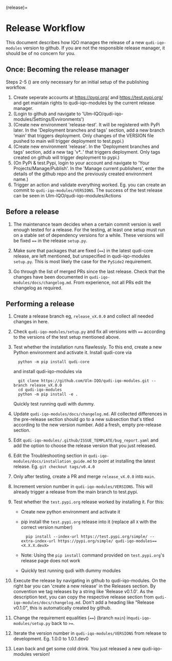 (release)=
# Release Workflow

This document describes how IQO manages the release of a new `qudi-iqo-modules` version to github.
If you are not the responsible release manager, it should be of no concern for you.


## Once: Becoming the release manager

Steps 2-5 () are only necessary for an initial setup of the publishing workflow.

1. Create seperate accounts at https://pypi.org/ and https://test.pypi.org/ and get maintain rights to qudi-iqo-modules by the current release manager.
2. (Login to github and navigate to 'Ulm-IQO/qudi-iqo-modules/Settings/Evvironments')
3. (Create new environment 'release-test'. It will be registered with PyPi later. In the 'Deployment branches and tags' section, add a new branch 'main' that triggers deployment.
Only changes of the VERSION file pushed to main will trigger deployment to test.pypi.)
4. (Create new environment 'release'. In the 'Deployment branches and tags' section, add a new tag 'v*.*.*' that triggers deployment. Only tags created on github will trigger deployment to pypi.)
5. (On PyPi & test.Pypi, login to your account and navigate to 'Your Projects/Manage/Publish'. In the 'Manage current publishers', enter the details of the github repo and the previously created environment name.)
6. Trigger an action and validate everything worked. Eg. you can create an commit to `qudi-iqo-modules/VERSIONS`.
   The success of the test release can be seen in Ulm-IQO/qudi-iqo-modules/Actions

   

## Before a release
1. The maintenance team decides when a certain commit version is well enough tested for a release.
   For the testing, at least one setup must run on a stable set of dependency versions for a while. These versions will be
   fixed `==` in the release `setup.py`.
   
2. Make sure that packages that are fixed (`==`) in the latest qudi-core release, are left mentioned, but 
unspecified in qudi-iqo-modules `setup.py`. This is most likely the case for the `PySide2` requirement.
   
3. Go through the list of merged PRs since the last release. Check that the changes have been documented in
   `qudi-iqo-modules/docs/changelog.md`. From experience, not all PRs edit the changelog as required. 
   

## Performing a release

1. Create a release branch eg, `release_vX.0.0` and collect all needed changes in here.

2. Check `qudi-iqo-modules/setup.py` and fix all versions with `==` according to the versions of the test setup
   mentioned above. 
   
3. Test whether the installation runs flawlessly. 
   To this end, create a new Python environment and activate it.
   Install qudi-core via
         
         python -m pip install qudi-core 
   
   and install qudi-iqo-modules via

         git clone https://github.com/Ulm-IQO/qudi-iqo-modules.git --branch release_vX.0.0
         cd qudi-iqo-modules
         python -m pip install -e .

   Quickly test running qudi with dummy.

4. Update `qudi-iqo-modules/docs/changelog.md`. All collected differences in the pre-release section should go to
   a new subsection that's titled according to the new version number. Add a fresh, empty pre-release section.    

5. Edit `qudi-iqo-modules/.github/ISSUE_TEMPLATE/bug_report.yaml` and add the option to choose the release version
   that you just released.
6. Edit the Troubleshooting section in `qudi-iqo-modules/docs/installation_guide.md` to point at installing the latest
   release. Eg. `git checkout tags/v0.4.0`

7. Only after testing, create a PR and merge `release_vX.0.0` into `main`.

8. Increment version number in `qudi-iqo-modules/VERSIONS`.
   This will already trigger a release from the main branch to test.pypi.

9. Test whether the `test.pypi.org` release worked by installing it. For this:
   - Create new python environment and activate it
   - pip install the `test.pypi.org` release into it (replace all `X` with the correct version number)
     
           pip install --index-url https://test.pypi.org/simple/ --extra-index-url https://pypi.org/simple/ qudi-iqo-modules==<X.X.X.devX>

   - Note: Using the `pip install` command provided on `test.pypi.org`'s release page does not work
   - Quickly test running qudi with dummy modules
   
11. Execute the release by navigating in github to qudi-iqo-modules. On the right bar you can 'create a new release' in 
   the Releases section.
   By convention we tag releases by a string like 'Release v0.1.0'.
   As the description text, you can copy the respective release section from `qudi-iqo-modules/docs/changelog.md`.
   Don't add a heading like "Release v0.1.0", this is automatically created by github.   

12. Change the requirement equalities (`==`) (branch `main`) in`qudi-iqo-modules/setup.py` back to `>=`.
13. Iterate the version number in `qudi-iqo-modules/VERSIONS` from release to development. Eg. 1.0.0 to 1.0.1.dev0

14. Lean back and get some cold drink. You just released a new qudi-iqo-modules version! 
